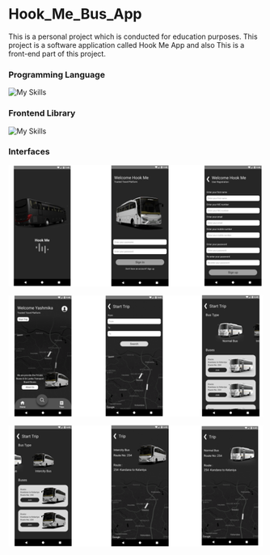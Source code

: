 # Hook_Me_Bus_App
This is a personal project which is conducted for education purposes. This project is a software application called Hook Me App and also This is a front-end part of this project.

### Programming Language  
![My Skills](https://skillicons.dev/icons?i=js)

### Frontend Library
![My Skills](https://skillicons.dev/icons?i=react)

### Interfaces
<p > <img src="Interfaces/frame1.jpg" alt="" /> </p>
<p > <img src="Interfaces/frame2.png" alt="" /> </p>
<p > <img src="Interfaces/frame3.png" alt="" /> </p>
